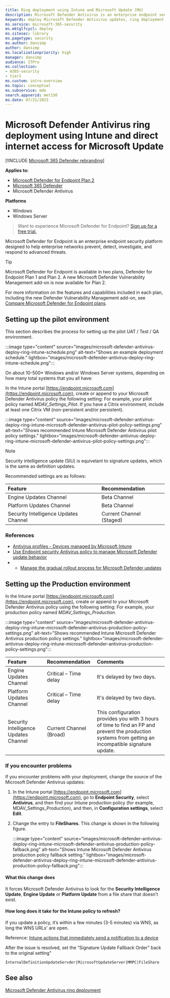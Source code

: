 ```yaml
---
title: Ring deployment using Intune and Microsoft Update (MU)
description: Microsoft Defender Antivirus is an enterprise endpoint security platform that helps defend against advanced persistent threats. This article provides information about how to use a ring deployment method to update your Microsoft Defender Antivirus clients using Intune and Microsoft Update (MU).
keywords: deploy Microsoft Defender Antivirus updates, ring deployment Microsoft Defender Antivirus, Microsoft Defender Antivirus Intune Microsoft Defender Antivirus Microsoft Update, Microsoft Defender Antivirus Intune MU, threat intelligence, cybersecurity, cloud security,
ms.service: microsoft-365-security
ms.mktglfcycl: deploy
ms.sitesec: library
ms.pagetype: security
ms.author: dansimp
author: dansimp
ms.localizationpriority: high
manager: dansimp
audience: ITPro
ms.collection: 
- m365-security
- tier1
ms.custom: intro-overview
ms.topic: conceptual
ms.subservice: mde
search.appverid: met150
ms.date: 07/21/2023
---
```


# Microsoft Defender Antivirus ring deployment using Intune and direct internet access for Microsoft Update

[!INCLUDE [Microsoft 365 Defender rebranding](../../includes/microsoft-defender.md)]

**Applies to:**

- [Microsoft Defender for Endpoint Plan 2](https://go.microsoft.com/fwlink/p/?linkid=2154037)
- [Microsoft 365 Defender](https://go.microsoft.com/fwlink/?linkid=2118804)
- Microsoft Defender Antivirus

**Platforms**

- Windows
- Windows Server

> Want to experience Microsoft Defender for Endpoint? [Sign up for a free trial.](https://signup.microsoft.com/create-account/signup?products=7f379fee-c4f9-4278-b0a1-e4c8c2fcdf7e&ru=https://aka.ms/MDEp2OpenTrial?ocid=docs-wdatp-exposedapis-abovefoldlink)

Microsoft Defender for Endpoint is an enterprise endpoint security platform designed to help enterprise networks prevent, detect, investigate, and respond to advanced threats.

> [!TIP]
> Microsoft Defender for Endpoint is available in two plans, Defender for Endpoint Plan 1 and Plan 2. A new Microsoft Defender Vulnerability Management add-on is now available for Plan 2.
>
> For more information on the features and capabilities included in each plan, including the new Defender Vulnerability Management add-on, see [Compare Microsoft Defender for Endpoint plans](defender-endpoint-plan-1-2.md).

## Setting up the pilot environment 

This section describes the process for setting up the pilot UAT / Test / QA environment.

:::image type="content" source="images/microsoft-defender-antivirus-deploy-ring-intune-schedule.png" alt-text="Shows an example deployment schedule." lightbox="images/microsoft-defender-antivirus-deploy-ring-intune-schedule.png":::

On about 10-500* Windows and/or Windows Server systems, depending on how many total systems that you all have:

In the Intune portal [https://endpoint.microsoft.com](https://endpoint.microsoft.com), create or append to your Microsoft Defender Antivirus policy the following setting:
For example, your pilot policy named _MDAV_Settings_Pilot_. If you have a Citrix environment, include at least one Citrix VM (non-persistent and/or  persistent).

:::image type="content" source="images/microsoft-defender-antivirus-deploy-ring-intune-microsoft-defender-antivirus-pilot-policy-settings.png" alt-text="Shows recommended Intune Microsoft Defender Antivirus pilot policy settings." lightbox="images/microsoft-defender-antivirus-deploy-ring-intune-microsoft-defender-antivirus-pilot-policy-settings.png":::

> [!NOTE]
> Security intelligence update (SIU) is equivelant to signature updates, which is the same as definition updates.

Recommended settings are as follows:

|Feature  | Recommendation |
|:--- |:--- |
| Engine Updates Channel | Beta Channel |
| Platform Updates Channel | Beta Channel |
| Security Intelligence Updates Channel | Current Channel (Staged) |

### References

- [Antivirus profiles - Devices managed by Microsoft Intune](/mem/intune/protect/endpoint-security-antivirus-policy#antivirus-profiles)
- [Use Endpoint security Antivirus policy to manage Microsoft Defender update behavior](/mem/intune/fundamentals/whats-new#use-endpoint-security-antivirus-policy-to-manage-microsoft-defender-update-behavior-preview)
- - [Manage the gradual rollout process for Microsoft Defender updates](manage-gradual-rollout.md#manage-the-gradual-rollout-process-for-microsoft-defender-updates)

## Setting up the Production environment 

In the Intune portal [https://endpoint.microsoft.com](https://endpoint.microsoft.com), create or append to your Microsoft Defender Antivirus policy using the following setting:
For example, your production policy named _MDAV_Settings_Production_.

:::image type="content" source="images/microsoft-defender-antivirus-deploy-ring-intune-microsoft-defender-antivirus-production-policy-settings.png" alt-text="Shows recommended Intune Microsoft Defender Antivirus production policy settings." lightbox="images/microsoft-defender-antivirus-deploy-ring-intune-microsoft-defender-antivirus-production-policy-settings.png":::

|Feature  | Recommendation | Comments |
|:--- |:--- |:--- |
| Engine Updates Channel | Critical – Time delay | It's delayed by two days.|
| Platform Updates Channel | Critical – Time delay | It's delayed by two days.|
| Security Intelligence Updates Channel | Current Channel (Broad) | This configuration provides you with 3 hours of time to find an FP and prevent the production systems from getting an incompatible signature update. |

### If you encounter problems

If you encounter problems with your deployment, change the source of the Microsoft Defender Antivirus updates:

1. In the Intune portal [https://endpoint.microsoft.com](https://endpoint.microsoft.com), go to **Endpoint Security**, select **Antivirus**, and then find your Intune production policy (for example, MDAV_Settings_Production), and then, in **Configuration settings**, select **Edit**.

1. Change the entry to **FileShares**. This change is shown in the following figure.

   :::image type="content" source="images/microsoft-defender-antivirus-deploy-ring-intune-microsoft-defender-antivirus-production-policy-fallback.png" alt-text="Shows Intune Microsoft Defender Antivirus production policy fallback setting." lightbox="images/microsoft-defender-antivirus-deploy-ring-intune-microsoft-defender-antivirus-production-policy-fallback.png":::

#### What this change does

It forces Microsoft Defender Antivirus to look for the **Security Intelligence Update**, **Engine Update** or **Platform Update** from a file share that doesn’t exist.

#### How long does it take for the Intune policy to refresh?

If you update a policy, it’s within a few minutes (3-5 minutes) via WNS, as long the WNS URLs' are open.

Reference:   [Intune actions that immediately send a notification to a device](/mem/intune/configuration/device-profile-troubleshoot#intune-actions-that-immediately-send-a-notification-to-a-device)

After the issue is resolved, set the “Signature Update Fallback Order” back to the original setting"

`InternalDefinitionUpdateServder|MicrosoftUpdateServer|MMPC|FileShare`

## See also 

[Microsoft Defender Antivirus ring deployment](microsoft-defender-antivirus-ring-deployment.md)
